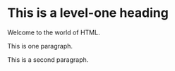 <html>
<head>
<title> Another simple HTML example 
</title>
</head>
<body>
<h1> This is a level-one heading </h1>

Welcome to the world of HTML.
<p>
This is one paragraph.
</p>
<p>
This is a second paragraph.
</p>
</body>
</html>
